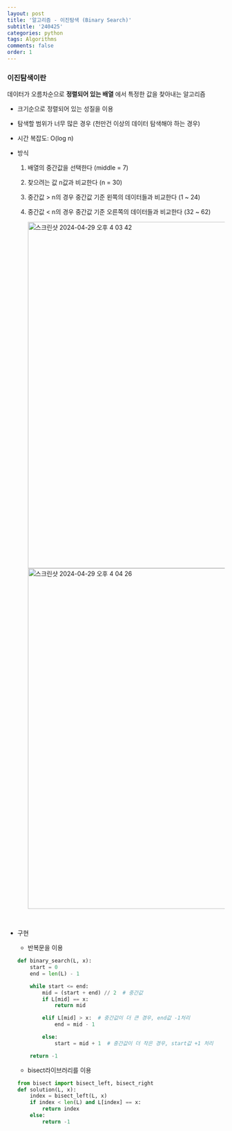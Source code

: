 ```yaml
---
layout: post
title: '알고리즘 - 이진탐색 (Binary Search)'
subtitle: '240425'
categories: python
tags: Algorithms
comments: false
order: 1
---
```


### 이진탐색이란
데이터가 오름차순으로 __정렬되어 있는 배열__ 에서 특정한 값을 찾아내는 알고리즘
- 크기순으로 정렬되어 있는 성질을 이용
- 탐색할 범위가 너무 많은 경우 (천만건 이상의 데이터 탐색해야 하는 경우)
- 시간 복잡도: O(log n)

- 방식      
    1. 배열의 중간값을 선택한다 (middle = 7)
    2. 찾으려는 값 n값과 비교한다 (n = 30)
    3. 중간값 > n의 경우 중간값 기준 왼쪽의 데이터들과 비교한다 (1 ~ 24)
    4. 중간값 < n의 경우 중간값 기준 오른쪽의 데이터들과 비교한다 (32 ~ 62)

        <img width="800" alt="스크린샷 2024-04-29 오후 4 03 42" src="https://github.com/Odreystella/Odreystella.github.io/assets/64240637/a653b3ae-5ec3-48a3-9f4d-c8979c640104">


        <img width="787" alt="스크린샷 2024-04-29 오후 4 04 26" src="https://github.com/Odreystella/Odreystella.github.io/assets/64240637/1ca452d4-1817-455b-ac21-e278404c5234">


<br>

- 구현
    - 반복문을 이용
    ```python
    def binary_search(L, x):
        start = 0
        end = len(L) - 1

        while start <= end:
            mid = (start + end) // 2  # 중간값
            if L[mid] == x:
                return mid

            elif L[mid] > x:  # 중간값이 더 큰 경우, end값 -1처리
                end = mid - 1

            else:
                start = mid + 1  # 중간값이 더 작은 경우, start값 +1 처리

        return -1
    ```

    - bisect라이브러리를 이용
    ```python
    from bisect import bisect_left, bisect_right
    def solution(L, x):
        index = bisect_left(L, x)
        if index < len(L) and L[index] == x:
            return index
        else:
            return -1
    ```

